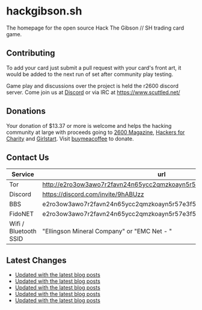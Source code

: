 # hackgibson.sh
The homepage for the open source Hack The Gibson // SH trading card game.


## Contributing

To add your card just submit a pull request with your card's front art, it would be added to the next run of set after community play testing.

Game play and discussions over the project is held the r2600 discord server. Come join us at [Discord](https://discord.com/invite/9hABUzz) or via IRC at https://www.scuttled.net/


## Donations

Your donation of $13.37 or more is welcome and helps the hacking community at large with proceeds going to [2600 Magazine](https://2600.com/), [Hackers for Charity](https://hackersforcharity.org) and [Girlstart](https://girlstart.org).  Visit [buymeacoffee](https://www.buymeacoffee.com/hackgibson.sh) to donate.


## Contact Us

Service | url
-|-
Tor | http://e2ro3ow3awo7r2favn24n65ycc2qmzkoayn5r57e3f56nvjwdcgg32ad.onion
Discord | https://discord.com/invite/9hABUzz
BBS | e2ro3ow3awo7r2favn24n65ycc2qmzkoayn5r57e3f56nvjwdcgg32ad.onion:23
FidoNET | e2ro3ow3awo7r2favn24n65ycc2qmzkoayn5r57e3f56nvjwdcgg32ad.onion:24554
Wifi / Bluetooth SSID | "Ellingson Mineral Company" or "EMC Net - <fidonet address>"

## Latest Changes
<!-- BLOG-POST-LIST:START -->
- [Updated with the latest blog posts](https://github.com/DFW2600/hackgibson.sh/commit/926de35f497b109eabbbfa90335c88e89c1a0975)
- [Updated with the latest blog posts](https://github.com/DFW2600/hackgibson.sh/commit/b78392abc726343a8b22a241e0c3b0e588cfa42e)
- [Updated with the latest blog posts](https://github.com/DFW2600/hackgibson.sh/commit/5c55e9f118b402a4876fb5f06280c03dae9fc2ff)
- [Updated with the latest blog posts](https://github.com/DFW2600/hackgibson.sh/commit/d2325ab0207b8fc5f7a3a5c21320545814efd1a2)
- [Updated with the latest blog posts](https://github.com/DFW2600/hackgibson.sh/commit/d61c4d93c1edfec5062e54d28ce6589d0ee1be33)
<!-- BLOG-POST-LIST:END -->
